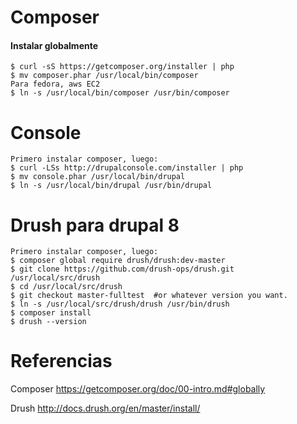 Composer
===

#### Instalar globalmente
```
$ curl -sS https://getcomposer.org/installer | php
$ mv composer.phar /usr/local/bin/composer
Para fedora, aws EC2
$ ln -s /usr/local/bin/composer /usr/bin/composer
```

Console
===
```
Primero instalar composer, luego:
$ curl -LSs http://drupalconsole.com/installer | php
$ mv console.phar /usr/local/bin/drupal
$ ln -s /usr/local/bin/drupal /usr/bin/drupal
```

Drush para drupal 8
===
```
Primero instalar composer, luego:
$ composer global require drush/drush:dev-master
$ git clone https://github.com/drush-ops/drush.git /usr/local/src/drush
$ cd /usr/local/src/drush
$ git checkout master-fulltest  #or whatever version you want.
$ ln -s /usr/local/src/drush/drush /usr/bin/drush
$ composer install
$ drush --version
```


Referencias
===
Composer
https://getcomposer.org/doc/00-intro.md#globally

Drush
http://docs.drush.org/en/master/install/

